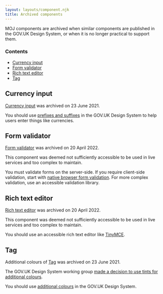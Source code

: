 ```yaml
---
layout: layouts/component.njk
title: Archived components
---
```


MOJ components are archived when similar components are published in the GOV.UK Design System, or when it is no longer practical to support them.

### Contents

- [Currency input](#currency-input)
- [Form validator](#form-validator)
- [Rich text editor](#rich-text-editor)
- [Tag](#tag)

## Currency input

[Currency input](../currency-input) was archived on 23 June 2021.

You should use [prefixes and suffixes](https://design-system.service.gov.uk/components/text-input/#prefixes-and-suffixes) in the GOV.UK Design System to help users enter things like currencies.

## Form validator

[Form validator](../form-validator) was archived on 20 April 2022.

This component was deemed not sufficiently accessible to be used in live services and too complex to maintain.

You must validate forms on the server-side. If you require client-side validation, start with [native browser form validation](https://developer.mozilla.org/en-US/docs/Learn/Forms/Form_validation#using_built-in_form_validation).
For more complex validation, use an accessible validation library.

## Rich text editor

[Rich text editor](../rich-text-editor) was archived on 20 April 2022.

This component was deemed not sufficiently accessible to be used in live services and too complex to maintain.

You should use an accessible rich text editor like [TinyMCE](https://www.tiny.cloud/tinymce/).

## Tag

Additional colours of [Tag](../tag) was archived on 23 June 2021.

The GOV.UK Design System working group [made a decision to use tints for additional colours](https://github.com/alphagov/govuk-design-system-backlog/issues/62#issuecomment-590800378).

You should use [additional colours](https://design-system.service.gov.uk/components/tag/#additional-colours) in the GOV.UK Design System.

